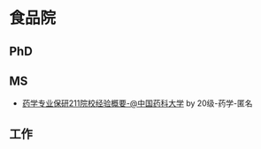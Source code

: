# 食品院

## PhD

## MS

- [药学专业保研211院校经验概要-@中国药科大学](application-result/food/unnamed-1.md) by 20级-药学-匿名

## 工作
